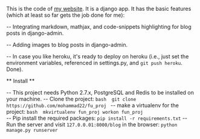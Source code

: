 This is the code of [my website](http://ex-mathcompute.herokuapp.com/).
It is a django app. It has the basic features (which at least so far gets the job done for me):

 -- Integrating markdown, mathjax, and code-snippets highlighting for blog posts in django-admin.

 -- Adding images to blog posts in django-admin.

 -- In case you like heroku, it's ready to deploy on heroku (i.e., just set the environment variables, referenced in settings.py, and `git push heroku`. Done). 

** Install **

 -- This project needs Python 2.7.x, PostgreSQL and Redis to be installed on your machine.
 -- Clone the project:
    ```bash 
       git clone https://github.com/mohammad22/fu_proj
    ```
 -- make a virtualenv for the project:
    ```bash 
       mkvirtualenv fun_proj
       workon fun_proj
    ```   
 -- Pip install the required packages:
    `pip install -r requirements.txt`
 -- Run the server and visit `127.0.0.01:8000/blog` in the browser:
    `python manage.py runserver`


